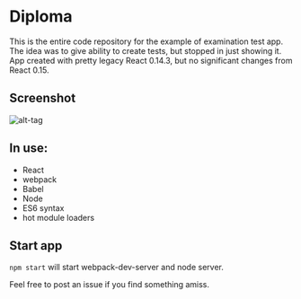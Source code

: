 # Diploma

This is the entire code repository for the example of examination test app.
The idea was to give ability to create tests, but stopped in just showing it.
App created with pretty legacy React 0.14.3, but no significant changes from React 0.15.

## Screenshot

![alt-tag](screenshot.png)

## In use:

- React
- webpack
- Babel
- Node
- ES6 syntax
- hot module loaders

## Start app

`npm start` will start webpack-dev-server and node server.

Feel free to post an issue if you find something amiss.

